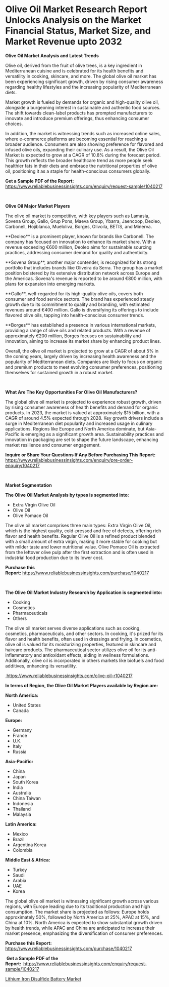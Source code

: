 <p><h1>Olive Oil Market Research Report Unlocks Analysis on the Market Financial Status, Market Size, and Market Revenue upto 2032</h1></p><p><strong>Olive Oil Market Analysis and Latest Trends</strong></p>
<p><p>Olive oil, derived from the fruit of olive trees, is a key ingredient in Mediterranean cuisine and is celebrated for its health benefits and versatility in cooking, skincare, and more. The global olive oil market has been experiencing significant growth, driven by rising consumer awareness regarding healthy lifestyles and the increasing popularity of Mediterranean diets. </p><p>Market growth is fueled by demands for organic and high-quality olive oil, alongside a burgeoning interest in sustainable and authentic food sources. The shift towards clean-label products has prompted manufacturers to innovate and introduce premium offerings, thus enhancing consumer choices.</p><p>In addition, the market is witnessing trends such as increased online sales, where e-commerce platforms are becoming essential for reaching a broader audience. Consumers are also showing preference for flavored and infused olive oils, expanding their culinary use. As a result, the Olive Oil Market is expected to grow at a CAGR of 10.8% during the forecast period. This growth reflects the broader healthcare trend as more people seek healthier fats in their diets and embrace the nutritional properties of olive oil, positioning it as a staple for health-conscious consumers globally.</p></p>
<p><strong>Get a Sample PDF of the Report:&nbsp;</strong> <a href="https://www.reliablebusinessinsights.com/enquiry/request-sample/1040217?utm_campaign=2286&utm_medium=2&utm_source=Github&utm_content=ia&utm_term=09022025&utm_id=olive-oil">https://www.reliablebusinessinsights.com/enquiry/request-sample/1040217</a></p>
<p>&nbsp;</p>
<p><strong>Olive Oil Major Market Players</strong></p>
<p><p>The olive oil market is competitive, with key players such as Lamasia, Sovena Group, Gallo, Grup Pons, Maeva Group, Ybarra, Jaencoop, Deoleo, Carbonell, Hojiblanca, Mueloliva, Borges, Olivoila, BETIS, and Minerva. </p><p>**Deoleo** is a prominent player, known for brands like Carbonell. The company has focused on innovation to enhance its market share. With a revenue exceeding €600 million, Deoleo aims for sustainable sourcing practices, addressing consumer demand for quality and authenticity. </p><p>**Sovena Group**, another major contender, is recognized for its strong portfolio that includes brands like Oliveira da Serra. The group has a market position bolstered by its extensive distribution network across Europe and the Americas. Sovena's revenue is reported to be around €800 million, with plans for expansion into emerging markets.</p><p>**Gallo**, well-regarded for its high-quality olive oils, covers both consumer and food service sectors. The brand has experienced steady growth due to its commitment to quality and branding, with estimated revenues around €400 million. Gallo is diversifying its offerings to include flavored olive oils, tapping into health-conscious consumer trends.</p><p>**Borges** has established a presence in various international markets, providing a range of olive oils and related products. With a revenue of approximately €200 million, Borges focuses on sustainability and innovation, aiming to increase its market share by enhancing product lines.</p><p>Overall, the olive oil market is projected to grow at a CAGR of about 5% in the coming years, largely driven by increasing health awareness and the popularity of Mediterranean diets. Companies are likely to focus on organic and premium products to meet evolving consumer preferences, positioning themselves for sustained growth in a robust market.</p></p>
<p>&nbsp;</p>
<p><strong>What Are The Key Opportunities For Olive Oil Manufacturers?</strong></p>
<p><p>The global olive oil market is projected to experience robust growth, driven by rising consumer awareness of health benefits and demand for organic products. In 2023, the market is valued at approximately $15 billion, with a CAGR of around 4.5% expected through 2028. Key growth drivers include a surge in Mediterranean diet popularity and increased usage in culinary applications. Regions like Europe and North America dominate, but Asia-Pacific is emerging as a significant growth area. Sustainability practices and innovation in packaging are set to shape the future landscape, enhancing market resilience and consumer engagement.</p></p>
<p><strong>Inquire or Share Your Questions If Any Before Purchasing This Report:</strong> <a href="https://www.reliablebusinessinsights.com/enquiry/pre-order-enquiry/1040217?utm_campaign=2286&utm_medium=2&utm_source=Github&utm_content=ia&utm_term=09022025&utm_id=olive-oil">https://www.reliablebusinessinsights.com/enquiry/pre-order-enquiry/1040217</a></p>
<p>&nbsp;</p>
<p><strong>Market Segmentation</strong></p>
<p><strong>The Olive Oil Market Analysis by types is segmented into:</strong></p>
<p><ul><li>Extra Virgin Olive Oil</li><li>Olive Oil</li><li>Olive Pomace Oil</li></ul></p>
<p><p>The olive oil market comprises three main types: Extra Virgin Olive Oil, which is the highest quality, cold-pressed and free of defects, offering rich flavor and health benefits. Regular Olive Oil is a refined product blended with a small amount of extra virgin, making it more stable for cooking but with milder taste and lower nutritional value. Olive Pomace Oil is extracted from the leftover olive pulp after the first extraction and is often used in industrial food production due to its lower cost.</p></p>
<p><strong>Purchase this Report:&nbsp;</strong><a href="https://www.reliablebusinessinsights.com/purchase/1040217?utm_campaign=2286&utm_medium=2&utm_source=Github&utm_content=ia&utm_term=09022025&utm_id=olive-oil">https://www.reliablebusinessinsights.com/purchase/1040217</a></p>
<p>&nbsp;</p>
<p><strong>The Olive Oil Market Industry Research by Application is segmented into:</strong></p>
<p><ul><li>Cooking</li><li>Cosmetics</li><li>Pharmaceuticals</li><li>Others</li></ul></p>
<p><p>The olive oil market serves diverse applications such as cooking, cosmetics, pharmaceuticals, and other sectors. In cooking, it's prized for its flavor and health benefits, often used in dressings and frying. In cosmetics, olive oil is valued for its moisturizing properties, featured in skincare and haircare products. The pharmaceutical sector utilizes olive oil for its anti-inflammatory and antioxidant effects, aiding in wellness formulations. Additionally, olive oil is incorporated in others markets like biofuels and food additives, enhancing its versatility.</p></p>
<p><a href="https://www.reliablebusinessinsights.com/olive-oil-r1040217?utm_campaign=2286&utm_medium=2&utm_source=Github&utm_content=ia&utm_term=09022025&utm_id=olive-oil">&nbsp;https://www.reliablebusinessinsights.com/olive-oil-r1040217</a></p>
<p><strong>In terms of Region, the Olive Oil Market Players available by Region are:</strong></p>
<p>
    <p> <strong> North America: </strong>
        <ul>
            <li>United States</li>
            <li>Canada</li>
        </ul>
        </p> 
    <p> <strong> Europe: </strong>
        <ul>
            <li>Germany</li>
            <li>France</li>
            <li>U.K.</li>
            <li>Italy</li>
            <li>Russia</li>
        </ul>
        </p> 
    <p> <strong> Asia-Pacific: </strong>
        <ul>
            <li>China</li>
            <li>Japan</li>
            <li>South Korea</li>
            <li>India</li>
            <li>Australia</li>
            <li>China Taiwan</li>
            <li>Indonesia</li>
            <li>Thailand</li>
            <li>Malaysia</li>
        </ul>
        </p> 
    <p> <strong> Latin America: </strong>
        <ul>
            <li>Mexico</li>
            <li>Brazil</li>
            <li>Argentina Korea</li>
            <li>Colombia</li>
        </ul>
        </p> 
    <p> <strong> Middle East & Africa: </strong>
        <ul>
            <li>Turkey</li>
            <li>Saudi</li>
            <li>Arabia</li>
            <li>UAE</li>
            <li>Korea</li>
        </ul>
    </p>
    </p>
<p><p>The global olive oil market is witnessing significant growth across various regions, with Europe leading due to its traditional production and high consumption. The market share is projected as follows: Europe holds approximately 50%, followed by North America at 25%, APAC at 15%, and China at 10%. North America is expected to show substantial growth driven by health trends, while APAC and China are anticipated to increase their market presence, emphasizing the diversification of consumer preferences.</p></p>
<p><strong>Purchase this Report: </strong><a href="https://www.reliablebusinessinsights.com/purchase/1040217?utm_campaign=2286&utm_medium=2&utm_source=Github&utm_content=ia&utm_term=09022025&utm_id=olive-oil">https://www.reliablebusinessinsights.com/purchase/1040217</a></p>
<p>&nbsp;<strong>Get a Sample PDF of the Report:&nbsp;&nbsp;</strong><a href="https://www.reliablebusinessinsights.com/enquiry/request-sample/1040217?utm_campaign=2286&utm_medium=2&utm_source=Github&utm_content=ia&utm_term=09022025&utm_id=olive-oil">https://www.reliablebusinessinsights.com/enquiry/request-sample/1040217</a></p>
<p><strong></strong></p>
<p><p><a href="https://github.com/triattwood9919/Market-Research-Report-List-1/blob/main/lithium-iron-disulfide-battery-market.md?utm_campaign=2286&utm_medium=2&utm_source=Github&utm_content=ia&utm_term=09022025&utm_id=olive-oil">Lithium Iron Disulfide Battery Market</a></p></p>
